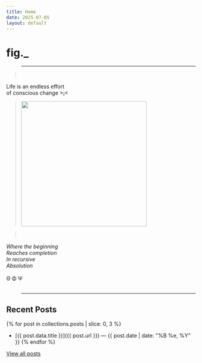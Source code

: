 ```yaml
---
title: Home
date: 2025-07-05
layout: default
---
```


# fig._

><hr>

><br>
Life is an endless effort<br>
of conscious change            >¡<

><img src="/assets/media/rainbow-whisp.jpeg" alt="" width="333" />

><br>
*Where the beginning<br>
Reaches completion<br>
In recursive<br>
Absolution*<br>
<br>
Θ Φ Ψ<br>
<br>

><hr>

## Recent Posts

{% for post in collections.posts | slice: 0, 3 %}
- [{{ post.data.title }}]({{ post.url }}) — {{ post.date | date: "%B %e, %Y" }}
{% endfor %}

[View all posts](/posts)